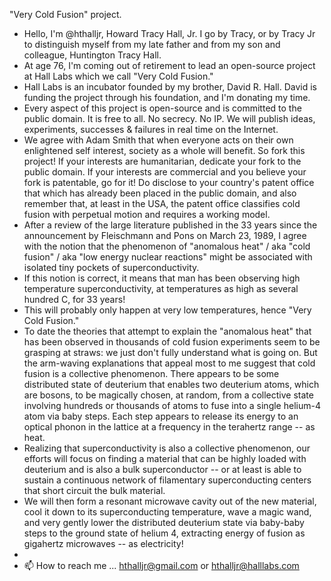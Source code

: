 "Very Cold Fusion" project.
- Hello, I'm @hthalljr, Howard Tracy Hall, Jr. I go by Tracy, or by Tracy Jr to distinguish myself from my late father and from my son and colleague, Huntington Tracy Hall.
- At age 76, I'm coming out of retirement to lead an open-source project at Hall Labs which we call "Very Cold Fusion."
- Hall Labs is an incubator founded by my brother, David R. Hall. David is funding the project through his foundation, and I'm donating my time.
- Every aspect of this project is open-source and is committed to the public domain. It is free to all. No secrecy. No IP. We will publish ideas, experiments, successes & failures in real time on the Internet.
- We agree with Adam Smith that when everyone acts on their own enlightened self interest, society as a whole will benefit. So fork this project! If your interests are humanitarian, dedicate your fork to the public domain. If your interests are commercial and you believe your fork is patentable, go for it! Do disclose to your country's patent office that which has already been placed in the public domain, and also remember that, at least in the USA, the patent office classifies cold fusion with perpetual motion and requires a working model.
- After a review of the large literature published in the 33 years since the announcement by Fleischmann and Pons on March 23, 1989, I agree with the notion that the phenomenon of "anomalous heat" / aka "cold fusion" / aka "low energy nuclear reactions" might be associated with isolated tiny pockets of superconductivity.
- If this notion is correct, it means that man has been observing high temperature superconductivity, at temperatures as high as several hundred C, for 33 years!
- This will probably only happen at very low temperatures, hence "Very Cold Fusion."
- To date the theories that attempt to explain the "anomalous heat" that has been observed in thousands of cold fusion experiments seem to be grasping at straws: we just don't fully understand what is going on. But the arm-waving explanations that appeal most to me suggest that cold fusion is a collective phenomenon. There appears to be some distributed state of deuterium that enables two deuterium atoms, which are bosons, to be magically chosen, at random, from a collective state involving hundreds or thousands of atoms to fuse into a single helium-4 atom via baby steps. Each step appears to release its energy to an optical phonon in the lattice at a frequency in the terahertz range -- as heat.
- Realizing that superconductivity is also a collective phenomenon, our efforts will focus on finding a material that can be highly loaded with deuterium and is also a bulk superconductor -- or at least is able to sustain a continuous network of filamentary superconducting centers that short circuit the bulk material.
- We will then form a resonant microwave cavity out of the new material, cool it down to its superconducting temperature, wave a magic wand, and very gently lower the distributed deuterium state via baby-baby steps to the ground state of helium 4, extracting energy of fusion as gigahertz microwaves -- as electricity!
-   
- 📫 How to reach me ... hthalljr@gmail.com or hthalljr@halllabs.com

<!---
hthalljr/hthalljr is a ✨ special ✨ repository because its `README.md` (this file) appears on your GitHub profile.
You can click the Preview link to take a look at your changes.
--->
